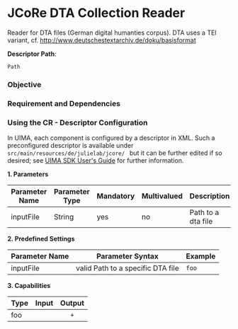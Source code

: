# JCoRe DTA Collection Reader
Reader for DTA files (German digital humanties corpus).
DTA uses a TEI variant, cf. http://www.deutschestextarchiv.de/doku/basisformat  

**Descriptor Path**:
```
Path
```

### Objective


### Requirement and Dependencies


### Using the CR - Descriptor Configuration
 In UIMA, each component is configured by a descriptor in XML. Such a preconfigured descriptor is available under `src/main/resources/de/julielab/jcore/ ` but it can be further edited if so desired; see [UIMA SDK User's Guide](https://uima.apache.org/downloads/releaseDocs/2.1.0-incubating/docs/html/tools/tools.html#ugr.tools.cde) for further information.

**1. Parameters**

| Parameter Name | Parameter Type | Mandatory | Multivalued | Description |
|----------------|----------------|-----------|-------------|-------------|
| inputFile | String | yes | no | Path to a dta file |

**2. Predefined Settings**

| Parameter Name | Parameter Syntax | Example |
|----------------|------------------|---------|
| inputFile | valid Path to a specific DTA file | `foo` |

**3. Capabilities**

| Type | Input | Output |
|------|:-----:|:------:|
| foo |  | `+` |
